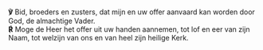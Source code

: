 **℣** Bid, broeders en zusters, dat mijn en uw offer aanvaard kan worden
door God, de almachtige Vader.  
**℟** Moge de Heer het offer uit uw handen aannemen, tot lof en eer van
zijn Naam, tot welzijn van ons en van heel zijn heilige Kerk.
